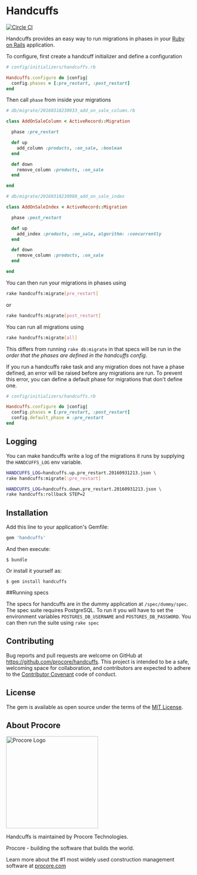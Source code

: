 # Handcuffs

[![Circle CI](https://circleci.com/gh/procore/handcuffs.svg?style=svg)](https://circleci.com/gh/procore/handcuffs)

Handcuffs provides an easy way to run migrations in phases in your [Ruby on
Rails](https://rubyonrails.org/) application.

To configure, first create a handcuff initializer and define a configuration

```ruby
# config/initializers/handcuffs.rb

Handcuffs.configure do |config|
  config.phases = [:pre_restart, :post_restart]
end
```

Then call `phase` from inside your migrations

```ruby
# db/migrate/20160318230933_add_on_sale_column.rb

class AddOnSaleColumn < ActiveRecord::Migration

  phase :pre_restart

  def up
    add_column :products, :on_sale, :boolean
  end

  def down
    remove_column :products, :on_sale
  end

end
```

```ruby
# db/migrate/20160318230988_add_on_sale_index

class AddOnSaleIndex < ActiveRecord::Migration

  phase :post_restart

  def up
    add_index :products, :on_sale, algorithm: :concurrently
  end

  def down
    remove_column :products, :on_sale
  end

end
```

You can then run your migrations in phases using
```bash
rake handcuffs:migrate[pre_restart]
```
or
```bash
rake handcuffs:migrate[post_restart]
```

You can run all migrations using
```bash
rake handcuffs:migrate[all]
```

This differs from running `rake db:migrate` in that specs will be run in the
_order that the phases are defined in the handcuffs config_.

If you run a handcuffs rake task and any migration does not have a phase
defined, an error will be raised before any migrations are run. To prevent this
error, you can define a default phase for migrations that don't define one.
```ruby
# config/initializers/handcuffs.rb

Handcuffs.configure do |config|
  config.phases = [:pre_restart, :post_restart]
  config.default_phase = :pre_restart
end
```

## Logging

You can make handcuffs write a log of the migrations it runs by supplying the
`HANDCUFFS_LOG` env variable.
```bash
HANDCUFFS_LOG=handcuffs.up.pre_restart.20160931213.json \
rake handcuffs:migrate[:pre_restart]
```

```bash
HANDCUFFS_LOG=handcuffs.down.pre_restart.20160931213.json \
rake handcuffs:rollback STEP=2
```

## Installation

Add this line to your application's Gemfile:

```ruby
gem 'handcuffs'
```

And then execute:

    $ bundle

Or install it yourself as:

    $ gem install handcuffs

##Running specs

The specs for handcuffs are in the dummy application at `/spec/dummy/spec`. The
spec suite requires PostgreSQL. To run it you will have to set the environment
variables `POSTGRES_DB_USERNAME` and `POSTGRES_DB_PASSWORD`. You can then run
the suite using `rake spec`

## Contributing

Bug reports and pull requests are welcome on GitHub at https://github.com/procore/handcuffs. This project is intended to be a safe, welcoming space for collaboration, and contributors are expected to adhere to the [Contributor Covenant](http://contributor-covenant.org) code of conduct.


## License

The gem is available as open source under the terms of the [MIT License](http://opensource.org/licenses/MIT).

## About Procore

<img
  src="https://www.procore.com/images/procore_logo.png"
  alt="Procore Logo"
  width="250px"
/>

Handcuffs is maintained by Procore Technologies.

Procore - building the software that builds the world.

Learn more about the #1 most widely used construction management software at [procore.com](https://www.procore.com/)
